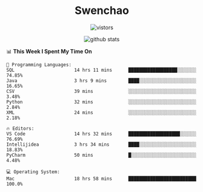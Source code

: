 <h1 align="center">Swenchao</h3>

<p align="center">
  <img src="https://visitor-badge.glitch.me/badge?page_id=Swenchao" alt="vistors" />
</p>

<p align="center">
  <img src="https://github-readme-stats.vercel.app/api?username=Swenchao&count_private=true&show_icons=true&theme=vue-dark&hide_title=true" alt="github stats" />
</p>

<!--START_SECTION:waka-->
📊 **This Week I Spent My Time On** 

```text
💬 Programming Languages: 
SQL                      14 hrs 11 mins      ██████████████████░░░░░░░   74.85% 
Java                     3 hrs 9 mins        ████░░░░░░░░░░░░░░░░░░░░░   16.65% 
CSV                      39 mins             ░░░░░░░░░░░░░░░░░░░░░░░░░   3.48% 
Python                   32 mins             ░░░░░░░░░░░░░░░░░░░░░░░░░   2.84% 
XML                      24 mins             ░░░░░░░░░░░░░░░░░░░░░░░░░   2.18%

🔥 Editors: 
VS Code                  14 hrs 32 mins      ███████████████████░░░░░░   76.69% 
Intellijidea             3 hrs 34 mins       ████░░░░░░░░░░░░░░░░░░░░░   18.83% 
PyCharm                  50 mins             █░░░░░░░░░░░░░░░░░░░░░░░░   4.48%

💻 Operating System: 
Mac                      18 hrs 58 mins      █████████████████████████   100.0%

```


<!--END_SECTION:waka-->
